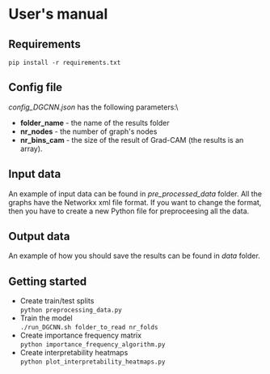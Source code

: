 # User's manual

## Requirements
<code>pip install -r requirements.txt</code>

## Config file
*config_DGCNN.json* has the following parameters:\
* **folder_name** - the name of the results folder
* **nr_nodes** - the number of graph's nodes
* **nr_bins_cam** - the size of the result of Grad-CAM (the results is an array).

## Input data
An example of input data can be found in *pre_processed_data* folder. All the graphs have the Networkx xml file format. If you want to change the format, then you have to create a new Python file for preproceesing all the data.

## Output data
An example of how you should save the results can be found in *data* folder.

## Getting started
* Create train/test splits\
<code>python preprocessing_data.py</code>
* Train the model\
<code>./run_DGCNN.sh  folder_to_read  nr_folds</code>
* Create importance frequency matrix\
<code>python  importance_frequency_algorithm.py</code>
* Create interpretability heatmaps\
<code>python  plot_interpretability_heatmaps.py</code>



